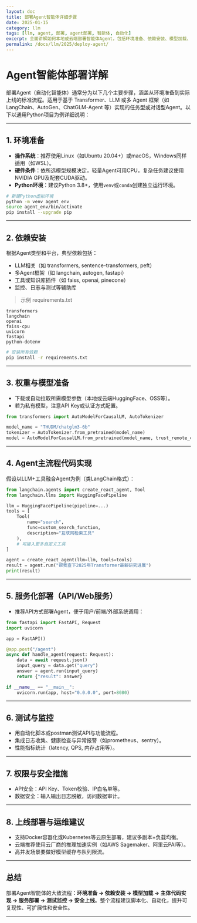 ```yaml
---
layout: doc
title: 部署Agent智能体详细步骤
date: 2025-01-15
category: llm
tags: [llm, agent, 部署, agent部署, 智能体, 自动化]
excerpt: 全面讲解如何本地或云端部署智能体Agent，包括环境准备、依赖安装、模型加载、部署测试及实践建议。
permalink: /docs/llm/2025/deploy-agent/
---
```


# Agent智能体部署详解

部署Agent（自动化智能体）通常分为以下几个主要步骤，涵盖从环境准备到实际上线的标准流程。适用于基于 Transformer、LLM 或多 Agent 框架（如 LangChain、AutoGen、ChatGLM-Agent 等）实现的任务型或对话型Agent。以下以通用Python项目为例详细说明：

---

## 1. 环境准备

- **操作系统**：推荐使用Linux（如Ubuntu 20.04+）或macOS，Windows同样适用（如WSL）。
- **硬件条件**：依所选模型规模决定，轻量Agent可用CPU，复杂任务建议使用NVIDIA GPU及配套CUDA驱动。
- **Python环境**：建议Python 3.8+，使用`venv`或`conda`创建独立运行环境。

```bash
# 新建Python虚拟环境
python -m venv agent_env
source agent_env/bin/activate
pip install --upgrade pip
```

---

## 2. 依赖安装

根据Agent类型和平台，典型依赖包括：

- LLM相关（如 transformers, sentence-transformers, peft）
- 多Agent框架（如 langchain, autogen, fastapi）
- 工具或知识库插件（如 faiss, openai, pinecone）
- 监控、日志与测试等辅助库

> 示例 requirements.txt
```
transformers
langchain
openai
faiss-cpu
uvicorn
fastapi
python-dotenv
```

```bash
# 安装所有依赖
pip install -r requirements.txt
```

---

## 3. 权重与模型准备

- 下载或自动拉取所需模型参数（本地或云端HuggingFace、OSS等）。
- 若为私有模型，注意API Key或认证方式配置。

```python
from transformers import AutoModelForCausalLM, AutoTokenizer

model_name = "THUDM/chatglm3-6b"
tokenizer = AutoTokenizer.from_pretrained(model_name)
model = AutoModelForCausalLM.from_pretrained(model_name, trust_remote_code=True, device_map="auto")
```

---

## 4. Agent主流程代码实现

假设以LLM+工具融合Agent为例（类LangChain格式）：

```python
from langchain.agents import create_react_agent, Tool
from langchain.llms import HuggingFacePipeline

llm = HuggingFacePipeline(pipeline=...)
tools = [
    Tool(
        name="search",
        func=custom_search_function,
        description="互联网检索工具"
    ),
    # 可接入更多自定义工具
]

agent = create_react_agent(llm=llm, tools=tools)
result = agent.run("帮我查下2025年Transformer最新研究进展")
print(result)
```

---

## 5. 服务化部署（API/Web服务）

- 推荐API方式部署Agent，便于用户/前端/外部系统调用：

```python
from fastapi import FastAPI, Request
import uvicorn

app = FastAPI()

@app.post("/agent")
async def handle_agent(request: Request):
    data = await request.json()
    input_query = data.get("query")
    answer = agent.run(input_query)
    return {"result": answer}

if __name__ == "__main__":
    uvicorn.run(app, host="0.0.0.0", port=8080)
```

---

## 6. 测试与监控

- 用自动化脚本或postman测试API与功能流程。
- 集成日志收集、健康检查与异常报警（如prometheus、sentry）。
- 性能指标统计（latency, QPS, 内存占用等）。

---

## 7. 权限与安全措施

- API安全：API Key、Token校验、IP白名单等。
- 数据安全：输入输出日志脱敏，访问数据审计。

---

## 8. 上线部署与运维建议

- 支持Docker容器化或Kubernetes等云原生部署，建议多副本+负载均衡。
- 云端推荐使用云厂商的推理加速实例（如AWS Sagemaker、阿里云PAI等）。
- 高并发场景要做好模型缓存与队列限流。

---

## 总结

部署Agent智能体的大致流程：**环境准备 → 依赖安装 → 模型加载 → 主体代码实现 → 服务部署 → 测试监控 → 安全上线**。整个流程建议脚本化、自动化，提升可复现性、可扩展性和安全性。

---

